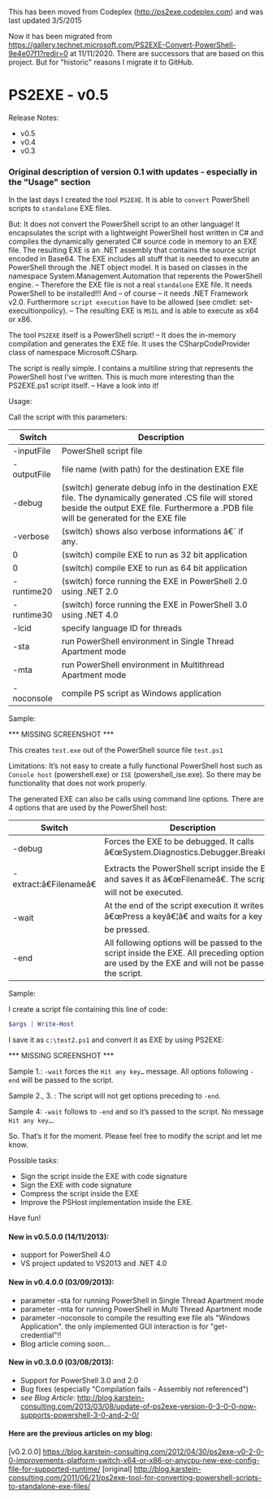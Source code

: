 This has been moved from Codeplex (http://ps2exe.codeplex.com) and was last updated 3/5/2015

Now it has been migrated from https://gallery.technet.microsoft.com/PS2EXE-Convert-PowerShell-9e4e07f1?redir=0 at 11/11/2020. There are successors that are based on this project. But for "historic" reasons I migrate it to GitHub.


# PS2EXE - v0.5

Release Notes:
+ v0.5
+ v0.4
+ v0.3

### Original description of version 0.1 with updates - especially in the "Usage" section

In the last days I created the tool `PS2EXE`. It is able to `convert` PowerShell scripts to `standalone` EXE files.

But: It does not convert the PowerShell script to an other language! It encapsulates the script with a lightweight PowerShell host written in C# and compiles the dynamically generated C# source code in memory to an EXE file. The resulting EXE is an .NET assembly that contains the source script encoded in Base64. The EXE includes all stuff that is needed to execute an PowerShell through the .NET object model. It is based on classes in the namespace System.Management.Automation that reperents the PowerShell engine. – Therefore the EXE file is not a real `standalone` EXE file. It needs PowerShell to be installed!!! And – of course – it needs .NET Framework v2.0. Furthermore `script execution` have to be allowed (see cmdlet: set-execultionpolicy). – The resulting EXE is `MSIL` and is able to execute as x64 or x86.

The tool `PS2EXE` itself is a PowerShell script! – It does the in-memory compilation and generates the EXE file. It uses the CSharpCodeProvider class of namespace Microsoft.CSharp.

The script is really simple. I contains a multiline string that represents the PowerShell host I’ve written. This is much more interesting than the PS2EXE.ps1 script itself. – Have a look into it!

Usage:

Call  the script with this parameters:


| Switch | Description |
| --- | --- |
| -inputFile | PowerShell script file |
| -outputFile | file name (with path) for the   destination EXE file |
| -debug | (switch) generate debug info in   the destination EXE file. The dynamically generated .CS file will stored   beside the output EXE file. Furthermore a .PDB file will be generated for the   EXE file |
| -verbose | (switch) shows also verbose   informations â€` if any. |
| 0 | (switch) compile EXE to run as 32   bit application |
| 0 | (switch) compile EXE to run as 64   bit application |
| -runtime20 | (switch) force running the EXE in   PowerShell 2.0 using .NET 2.0 |
| -runtime30 | (switch) force running the EXE in   PowerShell 3.0 using .NET 4.0 |
| -lcid | specify language ID for threads |
| -sta | run PowerShell environment in   Single Thread Apartment mode |
| -mta | run PowerShell environment in   Multithread Apartment mode |
| -noconsole | compile PS script as Windows   application |



Sample:

*** MISSING SCREENSHOT ***

This creates `test.exe` out of the PowerShell source file `test.ps1`

Limitations: It’s not easy to create a fully functional PowerShell host such as `Console host` (powershell.exe) or `ISE` (powershell_ise.exe). So there may be functionality that does not work properly.



The generated EXE can also be calls using command line options. There are 4 options that are used by the PowerShell host:

| Switch | Description |
| --- | --- |
| -debug | Forces the EXE to be debugged. It   calls â€œSystem.Diagnostics.Debugger.Break()â€. |
| -extract:â€Filenameâ€ | Extracts the PowerShell script   inside the EXE and saves it as â€œFilenameâ€. The script will not be executed. |
| -wait | At the end of the script execution   it writes â€œPress a keyâ€¦â€ and waits for a key to be pressed. |
| -end | All following options will be   passed to the script inside the EXE. All preceding options are used by the   EXE and will not be passed to the script. |

Sample:

I create a script file containing this line of code:

```PowerShell
$args | Write-Host
```

I save it as `c:\test2.ps1` and convert it as EXE by using PS2EXE:

*** MISSING SCREENSHOT ***

Sample 1.: `-wait` forces the `Hit any key…` message. All options following `-end` will be passed to the script.

Sample 2., 3. : The script will not get options preceding to `-end`.

Sample 4: `-wait` follows to `-end` and so it’s passed to the script. No message `Hit any key…`.

So. That’s it for the moment. Please feel free to modify the script and let me know.

Possible tasks:

+ Sign the script inside the EXE with code signature
+ Sign the EXE with code signature
+ Compress the script inside the EXE
+ Improve the PSHost implementation inside the EXE.

Have fun!




#### New in v0.5.0.0 (14/11/2013):

+ support for PowerShell 4.0
+ VS project updated to VS2013 and .NET 4.0

#### New in v0.4.0.0 (03/09/2013):

+ parameter -sta for running PowerShell in Single Thread Apartment mode
+ parameter -mta for running PowerShell in Multi Thread Apartment mode
+ parameter -noconsole to compile the resulting exe file als "Windows Application". the only implemented GUI interaction is for "get-credential"!!
+ Blog article coming soon...

#### New in v0.3.0.0 (03/08/2013):

+ Support for PowerShell 3.0 and 2.0
+ Bug fixes (especially "Compilation fails - Assembly not referenced")
+ *see Blog Article*: http://blog.karstein-consulting.com/2013/03/08/update-of-ps2exe-version-0-3-0-0-now-supports-powershell-3-0-and-2-0/

#### Here are the previous articles on my blog:
[v0.2.0.0] https://blog.karstein-consulting.com/2012/04/30/ps2exe-v0-2-0-0-improvements-platform-switch-x64-or-x86-or-anycpu-new-exe-config-file-for-supported-runtime/
[original] http://blog.karstein-consulting.com/2011/06/21/ps2exe-tool-for-converting-powershell-scripts-to-standalone-exe-files/
